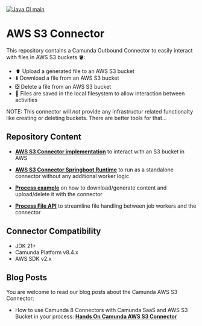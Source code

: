 [![Java CI main](https://github.com/NovatecConsulting/camunda-aws-s3-connector/actions/workflows/maven.yml/badge.svg?branch=main)](https://github.com/NovatecConsulting/camunda-aws-s3-connector/actions/workflows/maven.yml)

# AWS S3 Connector

This repository contains a Camunda Outbound Connector to easily interact with files in AWS S3 buckets 🪣:

- ⬆️ Upload a generated file to an AWS S3 bucket
- ⬇️ Download a file from an AWS S3 bucket
- ❎ Delete a file from an AWS S3 bucket
- 📁 Files are saved in the local filesystem to allow interaction between activities

NOTE: This connector will _not_ provide any infrastructur related functionalty like creating or deleting buckets. There are better tools for that...

## Repository Content

* **[AWS S3  Connector implementation](connector-aws-s3-libs/README.md)** to interact with an S3 bucket in AWS

* **[AWS S3 Connector Springboot Runtime](connector-aws-s3-standalone/README.md)** to run as a standalone connector 
without any additional worker logic

* **[Process example](connector-aws-s3-example/README.md)** on how to download/generate content and upload/delete it with the connector

* **[Process File API](connector-file-api/README.md)** to streamline file handling between job workers and the connector

## Connector Compatibility

- JDK 21+
- Camunda Platform v8.4.x
- AWS SDK v2.x

## Blog Posts
You are welcome to read our blog posts about the Camunda AWS S3 Connector:

- How to use Camunda 8 Connectors with Camunda SaaS and AWS S3 Bucket in your process: **[Hands On Camunda AWS S3 Connector](https://medium.com/@jannik_74984/hands-on-camunda-aws-s3-connector-cd6f5011740b)**
